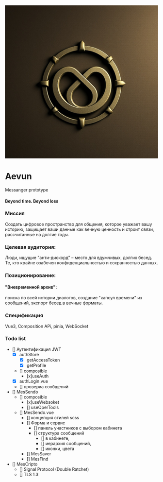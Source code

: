 ![Эвум](public/Aevum-1.png)
# Aevun
Messanger prototype

#### Beyond time. Beyond loss

### Миссия
Создать цифровое пространство для общения, которое уважает вашу историю, защищает ваши данные как вечную ценность и строит связи, рассчитанные на долгие годы.

### Целевая аудитория:
Люди, ищущие "анти-дискорд" – место для вдумчивых, долгих бесед.
Те, кто крайне озабочен конфиденциальностью и сохранностью данных.

### Позиционирование:
#### "Вневременной архив":
поиска по всей истории диалогов, создание "капсул времени" из сообщений, экспорт бесед в вечные форматы.

### Спецификация
Vue3, Composition APi, pinia,
WebSocket

### Todo list

- [] Аутентификация JWT
    - [x] authStore
        - [x] getAccessToken
        - [x] getProfile
    - [] composible
        - [x]useAuth
    - [x] authLogin.vue
    - [] проверка сообщений
- [] MesSendo
    - [] composible
        - [x]useWebsoket
        - [] useOperTools
    - [] MesSendo.vue
        - [] концепция стилей scss
        - [] Форма и сервис
            - [] панель участников с выбором кабинета
            - [] структура сообщений
                - [] в кабинете,
                - [] иерархия сообщений,
                - [] иконки, цвета
        - [] MesSaver
        - [] MesFind
- [] MesCripto
    - [] Signal Protocol (Double Ratchet)
    - [] TLS 1.3